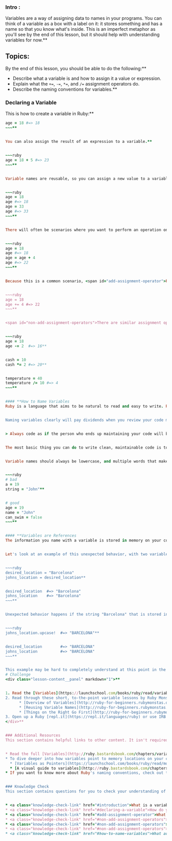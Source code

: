 ### Intro :
>
Variables are a way of assigning data to names in your programs. You can think of a variable as a box with a label on it: it stores something and has a name so that you know what's inside. This is an imperfect metaphor as you'll see by the end of this lesson, but it should help with understanding variables for now.**


## Topics:
By the end of this lesson, you should be able to do the following:**


 - Describe what a variable is and how to assign it a value or expression.
 - Explain what the `+=`, `-=`, `*=`, and `/=` assignment operators do.
 - Describe the naming conventions for variables.**


### Declaring a Variable
This is how to create a variable in Ruby:**


~~~ruby
age = 18 #=> 18
~~~**


You can also assign the result of an expression to a variable.**


~~~ruby
age = 18 + 5 #=> 23
~~~**


Variable names are reusable, so you can assign a new value to a variable at any point in your program. Naturally, doing so will override the original value.**


~~~ruby
age = 18
age #=> 18
age = 33
age #=> 33
~~~**


There will often be scenarios where you want to perform an operation on the original value of a variable and then reassign the result of that operation to the same variable.**


~~~ruby
age = 18
age #=> 18
age = age + 4
age #=> 22
~~~**


Because this is a common scenario, <span id="add-assignment-operator">Ruby provides a nice shorthand assignment operator for doing this: `+=`</span>.**


~~~ruby
age = 18
age += 4 #=> 22
~~~**


<span id="non-add-assignment-operators">There are similar assignment operators for all the common math operators</span>:**


~~~ruby
age = 18
age -= 2  #=> 16**


cash = 10
cash *= 2 #=> 20**


temperature = 40
temperature /= 10 #=> 4
~~~**


#### **How to Name Variables
Ruby is a language that aims to be natural to read and easy to write. Remember this when you're naming your variables. The name should, as clearly as possible, describe what the value of the variable represents.**


Naming variables clearly will pay dividends when you review your code months after you've written it, when you can no longer remember what that variable was designed to store. From now on, when naming your variables, remember the following quote by John Woods:**


> Always code as if the person who ends up maintaining your code will be a violent psychopath who knows where you live.**


The most basic thing you can do to write clean, maintainable code is to name your variables properly. So get into this habit early to avoid psychopath programmers coming after you.**


Variable names should always be lowercase, and multiple words that make up a variable name should be split by an underscore. This is known as **snake_case**.**


~~~ruby
# bad
a = 19
string = "John"**


# good
age = 19
name = "John"
can_swim = false
~~~**


#### **Variables are References
The information you name with a variable is stored in memory on your computer, so a variable is effectively a reference or a pointer to that address in memory. This is important to know as it can sometimes be the cause of unexpected behavior from your code.**


Let's look at an example of this unexpected behavior, with two variables: `desired_location`, which is assigned to the string "Barcelona", and `johns_location`, which is assigned to the `desired_location` variable. Both variables are pointing to where "Barcelona" is stored in memory.**


~~~ruby
desired_location = "Barcelona"
johns_location = desired_location**


desired_location  #=> "Barcelona"
johns_location    #=> "Barcelona"
~~~**


Unexpected behavior happens if the string "Barcelona" that is stored in memory is modified. One way to modify a string is to use the `upcase!` method, instead of the safe `upcase` method. If the string is modified using `johns_location.upcase!` then `desired_location` will also reflect that change:**


~~~ruby
johns_location.upcase!  #=> "BARCELONA"**


desired_location        #=> "BARCELONA"
johns_location          #=> "BARCELONA"
~~~**


This example may be hard to completely understand at this point in the lesson. The important concept is that assigning variables to other variables can have unintended side effects. Just because you can do it, doesn't mean you should. You will have the opportunity to revisit this example in one of the following assignments.
# Challenge
<div class="lesson-content__panel" markdown="1">**


1. Read the [Variables](https://launchschool.com/books/ruby/read/variables) chapter from LaunchSchool's brilliant *Introduction to Programming With Ruby*. As indicated in this article, remember that you should not use `$global_variables`. Additionally, `@@class_variables` are rarely needed and easily misused.
2. Read through these short, to-the-point variable lessons by Ruby Monstas:
      * [Overview of Variables](http://ruby-for-beginners.rubymonstas.org/variables.html)
      * [Reusing Variable Names](http://ruby-for-beginners.rubymonstas.org/variables/reusing_names.html)
      * [Things on the Right Go First](http://ruby-for-beginners.rubymonstas.org/variables/right_goes_first.html)
3. Open up a Ruby [repl.it](https://repl.it/languages/ruby) or use IRB in your command line and try naming some variables and assigning values to them. Don't worry so much about good naming conventions at this stage. Instead, experiment with different variable names and see what is valid. Try using symbols or numbers in your variable names. Try assigning a variable to another variable and observe the behavior when using `upcase!`, as in the example above. If you come across anything quirky, Google it to find out why it happened.
</div>**


### Additional Resources
This section contains helpful links to other content. It isn't required, so consider it supplemental.**


* Read the full [Variables](http://ruby.bastardsbook.com/chapters/variables) chapter from *The Bastards Book of Ruby* if you can't get enough about variables.
* To dive deeper into how variables point to memory locations on your computer, go through these short sections:
  * [Variables as Pointers](https://launchschool.com/books/ruby/read/more_stuff#variables_as_pointers), from LaunchSchool's *Introduction to Programming With Ruby*.
  * [A visual guide to variables](http://ruby.bastardsbook.com/chapters/variables/#visual-guide) from the [Variables](http://ruby.bastardsbook.com/chapters/variables) chapter of *The Bastards Book of Ruby*
* If you want to know more about Ruby's naming conventions, check out the [Ruby Style Guide](https://github.com/rubocop-hq/ruby-style-guide). Don't get too deep into it; just know that it's there.**


### Knowledge Check
This section contains questions for you to check your understanding of this lesson. If you're having trouble answering the questions below on your own, review the material above to find the answer.**


* <a class="knowledge-check-link" href="#introduction">What is a variable?</a>
* <a class="knowledge-check-link" href="#declaring-a-variable">How do you assign a value or an expression to a variable?</a>
* <a class="knowledge-check-link" href="#add-assignment-operator">What does the `+=` assignment operator do?</a>
* <a class="knowledge-check-link" href="#non-add-assignment-operators">What does the `-=` assignment operator do?</a>
* <a class="knowledge-check-link" href="#non-add-assignment-operators">What does the `*=` assignment operator do?</a>
* <a class="knowledge-check-link" href="#non-add-assignment-operators">What does the `/=` assignment operator do?</a>
* <a class="knowledge-check-link" href="#how-to-name-variables">What are the variable naming conventions?</a>
